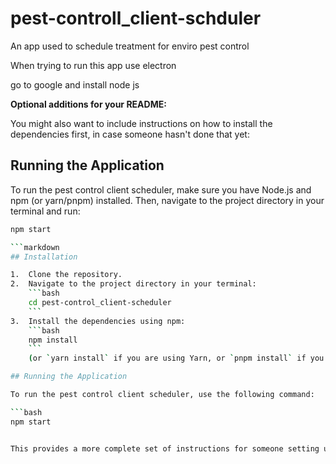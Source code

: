 # pest-controll_client-schduler
An app used to schedule treatment for enviro pest control


When trying to run this app use electron

go to google and install node js

**Optional additions for your README:**

You might also want to include instructions on how to install the dependencies first, in case someone hasn't done that yet:

## Running the Application

To run the pest control client scheduler, make sure you have Node.js and npm (or yarn/pnpm) installed. Then, navigate to the project directory in your terminal and run:

```bash
npm start

```markdown
## Installation

1.  Clone the repository.
2.  Navigate to the project directory in your terminal:
    ```bash
    cd pest-control_client-scheduler
    ```
3.  Install the dependencies using npm:
    ```bash
    npm install
    ```
    (or `yarn install` if you are using Yarn, or `pnpm install` if you are using pnpm).

## Running the Application

To run the pest control client scheduler, use the following command:

```bash
npm start


This provides a more complete set of instructions for someone setting up your project for the first time. Let me know if you have any other questions! Good luck with your pest control client scheduler!
